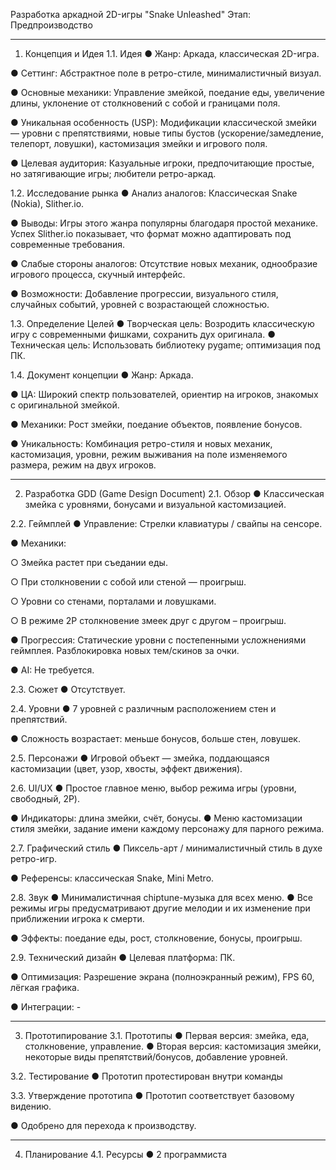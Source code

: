 Разработка аркадной 2D-игры "Snake Unleashed"
Этап: Предпроизводство
________________________________________
1. Концепция и Идея
1.1. Идея
●	Жанр: Аркада, классическая 2D-игра.

●	Сеттинг: Абстрактное поле в ретро-стиле, минималистичный визуал.

●	Основные механики: Управление змейкой, поедание еды, увеличение длины, уклонение от столкновений с собой и границами поля.

●	Уникальная особенность (USP): Модификации классической змейки — уровни с препятствиями, новые типы бустов (ускорение/замедление, телепорт, ловушки), кастомизация змейки и игрового поля.

●	Целевая аудитория: Казуальные игроки, предпочитающие простые, но затягивающие игры; любители ретро-аркад.

1.2. Исследование рынка
●	Анализ аналогов: Классическая Snake (Nokia), Slither.io.

●	Выводы: Игры этого жанра популярны благодаря простой механике. Успех Slither.io показывает, что формат можно адаптировать под современные требования.

●	Слабые стороны аналогов: Отсутствие новых механик, однообразие игрового процесса, скучный интерфейс.

●	Возможности: Добавление прогрессии, визуального стиля, случайных событий, уровней с возрастающей сложностью.

1.3. Определение Целей
●	Творческая цель: Возродить классическую игру с современными фишками, сохранить дух оригинала.
●	Техническая цель: Использовать библиотеку pygame; оптимизация под ПК.

1.4. Документ концепции
●	Жанр: Аркада.

●	ЦА: Широкий спектр пользователей, ориентир на игроков, знакомых с оригинальной змейкой.

●	Механики: Рост змейки, поедание объектов, появление бонусов.

●	Уникальность: Комбинация ретро-стиля и новых механик, кастомизация, уровни, режим выживания на поле изменяемого размера, режим на двух игроков.

________________________________________
2. Разработка GDD (Game Design Document)
2.1. Обзор
●	Классическая змейка с уровнями, бонусами и визуальной кастомизацией.

2.2. Геймплей
●	Управление: Стрелки клавиатуры / свайпы на сенсоре.

●	Механики:

○	Змейка растет при съедании еды.

○	При столкновении с собой или стеной — проигрыш.

○	Уровни со стенами, порталами и ловушками.

○	В режиме 2P столкновение змеек друг с другом – проигрыш.

●	Прогрессия: Статические уровни с постепенными усложнениями геймплея. Разблокировка новых тем/скинов за очки.

●	AI: Не требуется.

2.3. Сюжет
●	Отсутствует.

2.4. Уровни
●	7 уровней с различным расположением стен и препятствий.

●	Сложность возрастает: меньше бонусов, больше стен, ловушек.

2.5. Персонажи
●	Игровой объект — змейка, поддающаяся кастомизации (цвет, узор, хвосты, эффект движения).

2.6. UI/UX
●	Простое главное меню, выбор режима игры (уровни, свободный, 2P).

●	Индикаторы: длина змейки, счёт, бонусы.
●	Меню кастомизации стиля змейки, задание имени каждому персонажу для парного режима.

2.7. Графический стиль
●	Пиксель-арт / минималистичный стиль в духе ретро-игр.

●	Референсы: классическая Snake, Mini Metro.

2.8. Звук
●	Минималистичная chiptune-музыка для всех меню.
●	Все режимы игры предусматривают другие мелодии и их изменение при приближении игрока к смерти. 

●	Эффекты: поедание еды, рост, столкновение, бонусы, проигрыш.

2.9. Технический дизайн
●	Целевая платформа: ПК.

●	Оптимизация: Разрешение экрана (полноэкранный режим), FPS 60, лёгкая графика.

●	Интеграции: -

________________________________________
3. Прототипирование
3.1. Прототипы
●	Первая версия: змейка, еда, столкновение, управление.
●	Вторая версия: кастомизация змейки, некоторые виды препятствий/бонусов, добавление уровней.

3.2. Тестирование
●	Прототип протестирован внутри команды

3.3. Утверждение прототипа
●	Прототип соответствует базовому видению.

●	Одобрено для перехода к производству.

________________________________________
4. Планирование
4.1. Ресурсы
●	2 программиста


